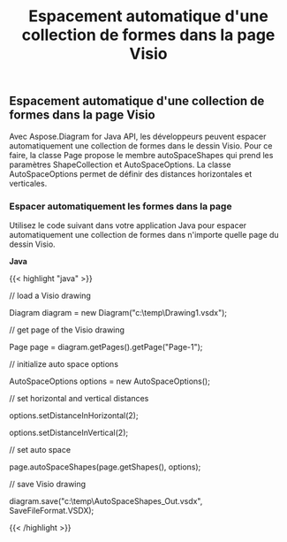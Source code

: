 ﻿---
title: Espacement automatique d'une collection de formes dans la page Visio
type: docs
weight: 30
url: /fr/java/auto-space-a-collection-of-shapes-in-the-visio-page/
---
## **Espacement automatique d'une collection de formes dans la page Visio**
Avec Aspose.Diagram for Java API, les développeurs peuvent espacer automatiquement une collection de formes dans le dessin Visio. Pour ce faire, la classe Page propose le membre autoSpaceShapes qui prend les paramètres ShapeCollection et AutoSpaceOptions. La classe AutoSpaceOptions permet de définir des distances horizontales et verticales.
### **Espacer automatiquement les formes dans la page**
Utilisez le code suivant dans votre application Java pour espacer automatiquement une collection de formes dans n'importe quelle page du dessin Visio.

**Java**

{{< highlight "java" >}}

 // load a Visio drawing

Diagram diagram = new Diagram("c:\\temp\\Drawing1.vsdx");

// get page of the Visio drawing

Page page = diagram.getPages().getPage("Page-1");

// initialize auto space options

AutoSpaceOptions options = new AutoSpaceOptions();

// set horizontal and vertical distances

options.setDistanceInHorizontal(2);

options.setDistanceInVertical(2);

// set auto space 

page.autoSpaceShapes(page.getShapes(), options);

// save Visio drawing

diagram.save("c:\\temp\\AutoSpaceShapes_Out.vsdx", SaveFileFormat.VSDX);

{{< /highlight >}}
